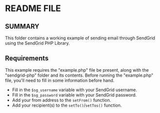 # README FILE

## SUMMARY

This folder contains a working example of sending email through SendGrid using the SendGrid PHP Library.

## Requirements

This example requires the "example.php" file be present, along with the "sendgrid-php" folder and its contents.  Before running the "example.php" file, you'll need to fill in some information before hand.

- Fill in the `$sg_username` variable with your SendGrid username.
- Fill in the `$sg_password` variable with your SendGrid password.
- Add your from address to the `setFrom()` function.
- Add your recipient(s) to the `setTo()`/`setTos()` function.